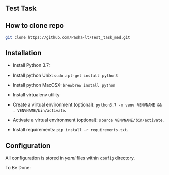 ## Test Task 

## How to clone repo
```bash
git clone https://github.com/Pasha-lt/Test_task_med.git
```

## Installation
* Install Python 3.7:

* Install python Unix: `sudo apt-get install python3`
* Install python MacOSX: `brewbrew install python`
* Install virtualenv utility

* Create a virtual environment (optional): `python3.7 -m venv VENVNAME && . VENVNAME/bin/activate`.
* Activate a virtual environment (optional): `source VENVNAME/bin/activate`.
* Install requirements: `pip install -r requirements.txt`.

## Configuration
All configuration is stored in *yaml* files within `config` directory.

To Be Done:
